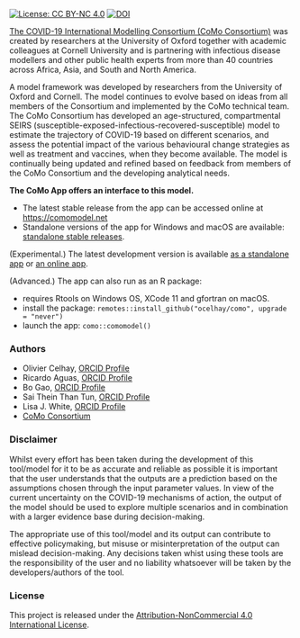 <!-- badges: start -->
[![License: CC BY-NC 4.0](https://img.shields.io/badge/License-CC%20BY--NC%204.0-lightgrey.svg)](https://creativecommons.org/licenses/by-nc/4.0/)
[![DOI](https://zenodo.org/badge/251726959.svg)](https://zenodo.org/badge/latestdoi/251726959)
<!-- badges: end -->


[The COVID-19 International Modelling Consortium (CoMo Consortium)](https://como.bmj.com) was created by researchers at the University of Oxford together with academic colleagues at Cornell University and is partnering with infectious disease modellers and other public health experts from more than 40 countries across Africa, Asia, and South and North America.

A model framework was developed by researchers from the University of Oxford and Cornell. The model continues to evolve based on ideas from all members of the Consortium and implemented by the CoMo technical team. The CoMo Consortium has developed an age-structured, compartmental SEIRS (susceptible-exposed-infectious-recovered-susceptible) model to estimate the trajectory of COVID-19 based on different scenarios, and assess the potential impact of the various behavioural change strategies as well as treatment and vaccines, when they become available. 
The model is continually being updated and refined based on feedback from members of the CoMo Consortium and the developing analytical needs. 

**The CoMo App offers an interface to this model.**

- The latest stable release from the app can be accessed online at https://comomodel.net
- Standalone versions of the app for Windows and macOS are available: [standalone stable releases](https://github.com/ocelhay/como/releases/latest).

(Experimental.) The latest development version is available [as a standalone app](https://github.com/ocelhay/como/releases) or [an online app](https://livedataoxford.shinyapps.io/comomodel/).

(Advanced.) The app can also run as an R package:

- requires Rtools on Windows OS, XCode 11 and gfortran on macOS.
- install the package: `remotes::install_github("ocelhay/como", upgrade = "never")`
- launch the app: `como::comomodel()`



### Authors

- Olivier Celhay, [ORCID Profile](https://orcid.org/0000-0002-2971-9110)
- Ricardo Aguas, [ORCID Profile](https://orcid.org/0000-0002-6507-6597)
- Bo Gao, [ORCID Profile](https://orcid.org/0000-0002-7405-7507)
- Sai Thein Than Tun, [ORCID Profile](https://orcid.org/0000-0001-9733-8304)
- Lisa J. White, [ORCID Profile](https://orcid.org/0000-0002-6523-185X)
- [CoMo Consortium](https://como.bmj.com)

### Disclaimer

Whilst every effort has been taken during the development of this tool/model for it to be as accurate and reliable as possible it is important that the user understands that the outputs are a prediction based on the assumptions chosen through the input parameter values. In view of the current uncertainty on the COVID-19 mechanisms of action, the output of the model should be used to explore multiple scenarios and in combination with a larger evidence base during decision-making.

The appropriate use of this tool/model and its output can contribute to effective policymaking, but misuse or misinterpretation of the output can mislead decision-making. Any decisions taken whist using these tools are the responsibility of the user and no liability whatsoever will be taken by the developers/authors of the tool.

### License

This project is released under the [Attribution-NonCommercial 4.0 International License](https://github.com/ocelhay/como/blob/master/LICENSE.txt).





